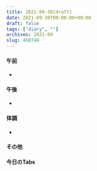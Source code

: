 ```yaml
---
title: 2021-09-30[draft]
date: 2021-09-30T00:00:00+09:00
draft: false
tags: ["diary", ""]
archives: 2021-09
slug: 460748
---
```

#### 午前
- 
#### 午後
- 
#### 体調
- 
#### その他
#### 今日のTabs